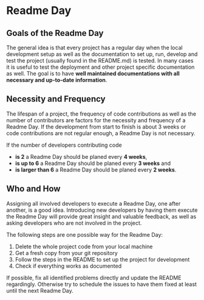 # Readme Day

## Goals of the Readme Day
The general idea is that every project has a regular day when the local development setup as well as the documentation to set up, run, develop and test the project (usually found in the README.md) is tested. In many cases it is useful to test the deployment and other project specific documentation as well. The goal is to have **well maintained documentations with all necessary and up-to-date information**.

## Necessity and Frequency
The lifespan of a project, the frequency of code contributions as well as the number of contributors are factors for the necessity and frequency of a Readme Day. If the development from start to finish is about 3 weeks or code contributions are not regular enough, a Readme Day is not necessary.

If the number of developers contributing code 

* **is 2** a Readme Day should be planed every **4 weeks**,
* **is up to 6** a Readme Day should be planed every **3 weeks** and
* **is larger than 6** a Readme Day should be planed every **2 weeks**.

## Who and How
Assigning all involved developers to execute a Readme Day, one after another, is a good idea. Introducing new developers by having them execute the Readme Day will provide great insight and valuable feedback, as well as asking developers who are not involved in the project.

The following steps are one possible way for the Readme Day:

1. Delete the whole project code from your local machine
2. Get a fresh copy from your git repository
3. Follow the steps in the README to set up the project for development
4. Check if everything works as documented

If possible, fix all identified problems directly and update the README regardingly. Otherwise try to schedule the issues to have them fixed at least until the next Readme Day.
